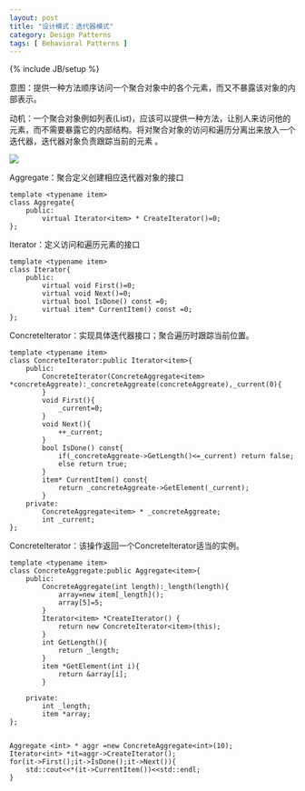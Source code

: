 ```yaml
---
layout: post
title: "设计模式：迭代器模式"
category: Design Patterns
tags: [ Behavioral Patterns ]
---
```

{% include JB/setup %}

意图：提供一种方法顺序访问一个聚合对象中的各个元素，而又不暴露该对象的内部表示。

动机：一个聚合对象例如列表(List)，应该可以提供一种方法，让别人来访问他的元素，而不需要暴露它的内部结构。将对聚合对象的访问和遍历分离出来放入一个迭代器，迭代器对象负责跟踪当前的元素 。

<!-- more -->

<img  src="{{ site.url }}/assets/images/2014063001.png" />






Aggregate：聚合定义创建相应迭代器对象的接口

	template <typename item>
	class Aggregate{
	    public:
	        virtual Iterator<item> * CreateIterator()=0;
	};
	
Iterator：定义访问和遍历元素的接口
	
	template <typename item>
	class Iterator{
	    public:
	        virtual void First()=0;
	        virtual void Next()=0;
	        virtual bool IsDone() const =0;
	        virtual item* CurrentItem() const =0;
	};

	
ConcreteIterator：实现具体迭代器接口；聚合遍历时跟踪当前位置。

	template <typename item>
	class ConcreteIterator:public Iterator<item>{
	    public:
	        ConcreteIterator(ConcreteAggregate<item> *concreteAggreate):_concreteAggreate(concreteAggreate),_current(0){
	        }
	        void First(){
	            _current=0;
	        }
	        void Next(){
	            ++_current;
	        }
	        bool IsDone() const{
	            if(_concreteAggreate->GetLength()<=_current) return false;
	            else return true;
	        }
	        item* CurrentItem() const{
	            return _concreteAggreate->GetElement(_current);
	        }
	    private:
	        ConcreteAggregate<item> * _concreteAggreate;
	        int _current;
	};



ConcreteIterator：该操作返回一个ConcreteIterator适当的实例。

	template <typename item>
	class ConcreteAggregate:public Aggregate<item>{
	    public:
	        ConcreteAggregate(int length):_length(length){
	            array=new item[_length]();
	            array[5]=5;
			}
	        Iterator<item> *CreateIterator() {
	            return new ConcreteIterator<item>(this);
	        }
	        int GetLength(){
	            return _length;
	        }
	        item *GetElement(int i){
	            return &array[i];
	        }
			
	    private:
	        int _length;
	        item *array;
	};


	Aggregate <int> * aggr =new ConcreteAggregate<int>(10);  
	Iterator<int> *it=aggr->CreateIterator();
	for(it->First();it->IsDone();it->Next()){
		std::cout<<*(it->CurrentItem())<<std::endl;
	}

